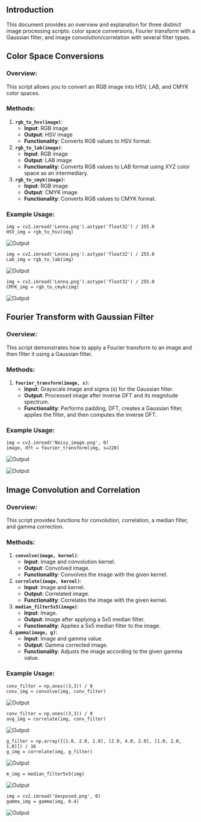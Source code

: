 ## Introduction
This document provides an overview and explanation for three distinct image processing scripts: color space conversions, Fourier transform with a Gaussian filter, and image convolution/correlation with several filter types.

## Color Space Conversions

### Overview:
This script allows you to convert an RGB image into HSV, LAB, and CMYK color spaces.

### Methods:
1. **`rgb_to_hsv(image)`**:
    * **Input**: RGB image
    * **Output**: HSV image
    * **Functionality**: Converts RGB values to HSV format. 
2. **`rgb_to_lab(image)`**:
    * **Input**: RGB image
    * **Output**: LAB image
    * **Functionality**: Converts RGB values to LAB format using XYZ color space as an intermediary.
3. **`rgb_to_cmyk(image)`**:
    * **Input**: RGB image
    * **Output**: CMYK image
    * **Functionality**: Converts RGB values to CMYK format.

### Example Usage:
```
img = cv2.imread('Lenna.png').astype('float32') / 255.0
HSV_img = rgb_to_hsv(img)
```

![Output](results/hsv_image.png) 

```
img = cv2.imread('Lenna.png').astype('float32') / 255.0
Lab_img = rgb_to_lab(img)
```

![Output](results/lab_image.png)

```
img = cv2.imread('Lenna.png').astype('float32') / 255.0
CMYK_img = rgb_to_cmyk(img)
```

![Output](results/cmyk_image.png)

## Fourier Transform with Gaussian Filter

### Overview:
This script demonstrates how to apply a Fourier transform to an image and then filter it using a Gaussian filter.

### Methods:
1. **`fourier_transform(image, s)`**:
    * **Input**: Grayscale image and sigma (s) for the Gaussian filter.
    * **Output**: Processed image after inverse DFT and its magnitude spectrum.
    * **Functionality**: Performs padding, DFT, creates a Gaussian filter, applies the filter, and then computes the inverse DFT.

### Example Usage:
```
img = cv2.imread('Noisy_image.png', 0)
image, dft = fourier_transform(img, s=220)
```

![Output](results/gaussian_fourier.png) 

![Output](results/converted_fourier.png)

## Image Convolution and Correlation

### Overview:
This script provides functions for convolution, correlation, a median filter, and gamma correction.

### Methods:
1. **`convolve(image, kernel)`**:
    * **Input**: Image and convolution kernel.
    * **Output**: Convolved image.
    * **Functionality**: Convolves the image with the given kernel.
2. **`correlate(image, kernel)`**:
    * **Input**: Image and kernel.
    * **Output**: Correlated image.
    * **Functionality**: Correlates the image with the given kernel.
3. **`median_filter5x5(image)`**:
    * **Input**: Image.
    * **Output**: Image after applying a 5x5 median filter.
    * **Functionality**: Applies a 5x5 median filter to the image.
4. **`gamma(image, g)`**:
    * **Input**: Image and gamma value.
    * **Output**: Gamma corrected image.
    * **Functionality**: Adjusts the image according to the given gamma value.

### Example Usage:
```
conv_filter = np.ones((3,3)) / 9
conv_img = convolve(img, conv_filter)
```

![Output](results/convolved_image.png) 

```
conv_filter = np.ones((3,3)) / 9
avg_img = correlate(img, conv_filter)
```

![Output](results/average_image.png)

```
g_filter = np.array([[1.0, 2.0, 1.0], [2.0, 4.0, 2.0], [1.0, 2.0, 1.0]]) / 16
g_img = correlate(img, g_filter)
```

![Output](results/gaussian_image.png)

```
m_img = median_filter5x5(img)
```

![Output](results/median_image.png)

```
img = cv2.imread('Uexposed.png', 0)
gamma_img = gamma(img, 0.4)
```

![Output](results/adjusted_image.png)


